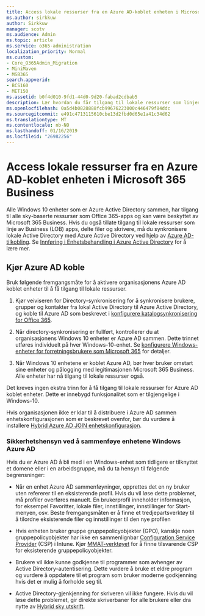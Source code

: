 ```yaml
---
title: Access lokale ressurser fra en Azure AD-koblet enheten i Microsoft 365 Business
ms.author: sirkkuw
author: Sirkkuw
manager: scotv
ms.audience: Admin
ms.topic: article
ms.service: o365-administration
localization_priority: Normal
ms.custom:
- Core_O365Admin_Migration
- MiniMaven
- MSB365
search.appverid:
- BCS160
- MET150
ms.assetid: b0f4d010-9fd1-44d0-9d20-fabad2cdbab5
description: Lær hvordan du får tilgang til lokale ressurser som linjen Business apps, delte filer og skrivere fra en Active Directory Azure sammen Windows 10 enhet.
ms.openlocfilehash: 0a5d4b0828888fcb99676223000c446479f84ddc
ms.sourcegitcommit: e491c4713115610cbe13d2fbd0d65e1a41c34d62
ms.translationtype: MT
ms.contentlocale: nb-NO
ms.lasthandoff: 01/16/2019
ms.locfileid: "26982256"
---
```

# <a name="access-on-premises-resources-from-an-azure-ad-joined-device-in-microsoft-365-business"></a>Access lokale ressurser fra en Azure AD-koblet enheten i Microsoft 365 Business

Alle Windows 10 enheter som er Azure Active Directory sammen, har tilgang til alle sky-baserte ressurser som Office 365-apps og kan være beskyttet av Microsoft 365 Business. Hvis du også tillate tilgang til lokale ressurser som linje av Business (LOB) apps, delte filer og skrivere, må du synkronisere lokale Active Directory med Azure Active Directory ved hjelp av [Azure AD-tilkobling](https://docs.microsoft.com/en-us/azure/active-directory/connect/active-directory-aadconnect). Se [Innføring i Enhetsbehandling i Azure Active Directory](https://docs.microsoft.com/en-us/azure/active-directory/device-management-introduction) for å lære mer. 
  
## <a name="run-azure-ad-connect"></a>Kjør Azure AD koble

Bruk følgende fremgangsmåte for å aktivere organisasjonens Azure AD koblet enheter til å få tilgang til lokale ressurser.
  
1. Kjør veiviseren for Directory-synkronisering for å synkronisere brukere, grupper og kontakter fra lokal Active Directory til Azure Active Directory, og koble til Azure AD som beskrevet i [konfigurere katalogsynkronisering for Office 365](https://support.office.com/article/1b3b5318-6977-42ed-b5c7-96fa74b08846).
    
2. Når directory-synkronisering er fullført, kontrollerer du at organisasjonens Windows 10 enheter er Azure AD sammen. Dette trinnet utføres individuelt på hver Windows-10-enhet. Se [konfigurere Windows-enheter for forretningsbrukere som Microsoft 365](set-up-windows-devices.md) for detaljer. 
    
3. Når Windows 10 enhetene er koblet Azure AD, bør hver bruker omstart sine enheter og pålogging med legitimasjonen Microsoft 365 Business. Alle enheter har nå tilgang til lokale ressurser også.
    
Det kreves ingen ekstra trinn for å få tilgang til lokale ressurser for Azure AD koblet enheter. Dette er innebygd funksjonalitet som er tilgjengelige i Windows-10. 
  
Hvis organisasjonen ikke er klar til å distribuere i Azure AD sammen enhetskonfigurasjonen som er beskrevet ovenfor, bør du vurdere å installere [Hybrid Azure AD JOIN enhetskonfigurasjon](manage-windows-devices.md).
  
### <a name="considerations-when-joining-your-windows-devices-to-azure-ad"></a>Sikkerhetshensyn ved å sammenføye enhetene Windows Azure AD

Hvis du er Azure AD å bli med i en Windows-enhet som tidligere er tilknyttet et domene eller i en arbeidsgruppe, må du ta hensyn til følgende begrensninger:
  
- Når en enhet Azure AD sammenføyninger, opprettes det en ny bruker uten refererer til en eksisterende profil. Hvis du vil løse dette problemet, må profiler overføres manuelt. En brukerprofil inneholder informasjon, for eksempel Favoritter, lokale filer, innstillinger, innstillinger for Start-menyen, osv. Beste fremgangsmåten er å finne et tredjepartsverktøy til å tilordne eksisterende filer og innstillinger til den nye profilen
    
- Hvis enheten bruker gruppe gruppepolicyobjekter (GPO), kanskje noen gruppepolicyobjekter har ikke en sammenlignbar [Configuration Service Provider](https://docs.microsoft.com/windows/configuration/provisioning-packages/how-it-pros-can-use-configuration-service-providers) (CSP) i Intune. Kjør [MMAT-verktøyet](https://www.microsoft.com/download/details.aspx?id=45520) for å finne tilsvarende CSP for eksisterende gruppepolicyobjekter. 
    
- Brukere vil ikke kunne godkjenne til programmer som avhenger av Active Directory-autentisering. Dette vurdere å bruke et eldre program og vurdere å oppdatere til et program som bruker moderne godkjenning hvis det er mulig å forholde seg til.
    
- Active Directory-gjenkjenning for skriveren vil ikke fungere. Hvis du vil løse dette problemet, gir direkte skriverbaner for alle brukere eller dra nytte av [Hybrid sky utskrift](https://docs.microsoft.com/windows-server/administration/hybrid-cloud-print/hybrid-cloud-print-deploy).
    

